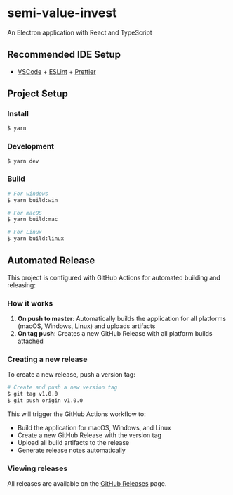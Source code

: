 # semi-value-invest

An Electron application with React and TypeScript

## Recommended IDE Setup

- [VSCode](https://code.visualstudio.com/) + [ESLint](https://marketplace.visualstudio.com/items?itemName=dbaeumer.vscode-eslint) + [Prettier](https://marketplace.visualstudio.com/items?itemName=esbenp.prettier-vscode)

## Project Setup

### Install

```bash
$ yarn
```

### Development

```bash
$ yarn dev
```

### Build

```bash
# For windows
$ yarn build:win

# For macOS
$ yarn build:mac

# For Linux
$ yarn build:linux
```

## Automated Release

This project is configured with GitHub Actions for automated building and releasing:

### How it works

1. **On push to master**: Automatically builds the application for all platforms (macOS, Windows, Linux) and uploads artifacts
2. **On tag push**: Creates a new GitHub Release with all platform builds attached

### Creating a new release

To create a new release, push a version tag:

```bash
# Create and push a new version tag
$ git tag v1.0.0
$ git push origin v1.0.0
```

This will trigger the GitHub Actions workflow to:
- Build the application for macOS, Windows, and Linux
- Create a new GitHub Release with the version tag
- Upload all build artifacts to the release
- Generate release notes automatically

### Viewing releases

All releases are available on the [GitHub Releases](../../releases) page.
